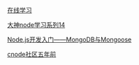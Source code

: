 [在线学习](http://www.hubwiz.com/class/543b2e7788dba02718b5a4bd)

[大神node学习系列14](http://www.cnblogs.com/zhongweiv/p/mongoose.html)

[Node.js开发入门——MongoDB与Mongoose](http://blog.csdn.net/foruok/article/details/47746057)

[cnode社区五年前](https://cnodejs.org/topic/504b4924e2b84515770103dd)
